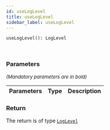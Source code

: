 ```yaml
---
id: useLogLevel
title: useLogLevel
sidebar_label: useLogLevel
---
```


```tsx
useLogLevel(): LogLevel
```
<br/>



### Parameters

<font size="2"><i>(Mandatory parameters are in bold)</i></font>

| Parameters | Type | Description |
| --------- | ---- | ----------- |


### Return



The return is of type <code>[LogLevel](/framework-api/types/LogLevel.md)</code>